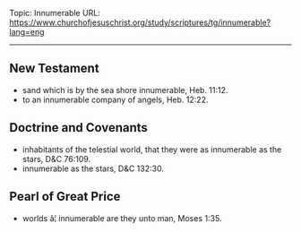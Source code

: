 Topic: Innumerable
URL: https://www.churchofjesuschrist.org/study/scriptures/tg/innumerable?lang=eng

---

## New Testament

- sand which is by the sea shore innumerable, Heb. 11:12.
- to an innumerable company of angels, Heb. 12:22.

## Doctrine and Covenants

- inhabitants of the telestial world, that they were as innumerable as the stars, D&C 76:109.
- innumerable as the stars, D&C 132:30.

## Pearl of Great Price

- worlds â¦ innumerable are they unto man, Moses 1:35.

